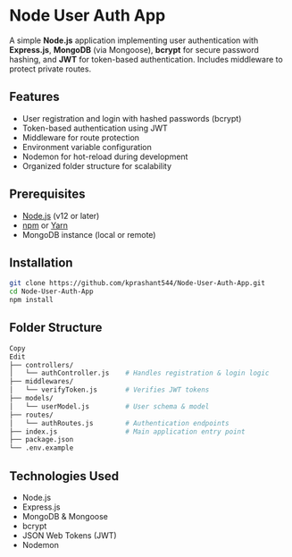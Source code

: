 # Node User Auth App

A simple **Node.js** application implementing user authentication with **Express.js**, **MongoDB** (via Mongoose), **bcrypt** for secure password hashing, and **JWT** for token-based authentication. Includes middleware to protect private routes.

## Features

- User registration and login with hashed passwords (bcrypt)
- Token-based authentication using JWT
- Middleware for route protection
- Environment variable configuration
- Nodemon for hot-reload during development
- Organized folder structure for scalability

## Prerequisites

- [Node.js](https://nodejs.org/) (v12 or later)
- [npm](https://www.npmjs.com/) or [Yarn](https://yarnpkg.com/)
- MongoDB instance (local or remote)

## Installation

```bash
git clone https://github.com/kprashant544/Node-User-Auth-App.git
cd Node-User-Auth-App
npm install
```
## Folder Structure
```bash
Copy
Edit
├── controllers/
│   └── authController.js    # Handles registration & login logic
├── middlewares/
│   └── verifyToken.js       # Verifies JWT tokens
├── models/
│   └── userModel.js         # User schema & model
├── routes/
│   └── authRoutes.js        # Authentication endpoints
├── index.js                 # Main application entry point
├── package.json
└── .env.example
```
## Technologies Used

- Node.js
- Express.js
- MongoDB & Mongoose
- bcrypt
- JSON Web Tokens (JWT)
- Nodemon

